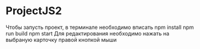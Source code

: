 # ProjectJS2
Чтобы запусть проект, в терминале необходимо вписать
npm install 
npm run build
npm start
Для редактирования необходимо нажать на выбраную карточку правой кнопкой мыши 